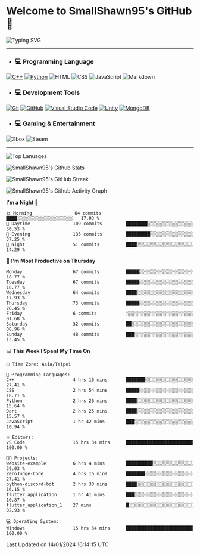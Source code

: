 # Welcome to SmallShawn95's GitHub 👋

![Typing SVG](https://readme-typing-svg.demolab.com/?lines=print("Hello,+world");cout+>>+"Hello,+world!";console.log("Hello,+world!")&center=true&vCenter=true&size=22&random=true)

***
<!-- https://shields.io/, https://simpleicons.org/ -->
* ### 💻 Programming Language
[![C++](https://img.shields.io/badge/-C++-00599C?style=flat-square&logo=cplusplus)](https://cplusplus.com/)
[![Python](https://img.shields.io/badge/-Python-3776AB?style=flat-square&logo=python&logoColor=white)](https://www.python.org/)
![HTML](https://img.shields.io/badge/-HTML-E34F26?style=flat-square&logo=html5&logoColor=white)
![CSS](https://img.shields.io/badge/-CSS-1572B6?style=flat-square&logo=css3)
![JavaScript](https://img.shields.io/badge/-JavaScript-F7DF1E?style=flat-square&logo=javascript&logoColor=white)
![Markdown](https://img.shields.io/badge/-Markdown-000000?style=flat-square&logo=markdown)
* ### 💻 Development Tools
[![Git](https://img.shields.io/badge/-Git-f05032?style=flat-square&logo=git&logoColor=white)](https://git-scm.com/)
[![GitHub](https://img.shields.io/badge/-GitHub-181717?style=flat-square&logo=github)](https://github.com/)
[![Visual Studio Code](https://img.shields.io/badge/-Visual%20Studio%20Code-007ACC?style=flat-square&logo=visualstudiocode)](https://code.visualstudio.com/)
[![Unity](https://img.shields.io/badge/-Unity-000000?style=flat-square&logo=unity)](https://unity.com/)
[![MongoDB](https://img.shields.io/badge/-MongoDB-47A248?style=flat-square&logo=mongodb&logoColor=white)](https://www.mongodb.com/)
* ### 💻 Gaming & Entertainment
![Xbox](https://img.shields.io/badge/-Xbox-107C10?style=flat-square&logo=xbox)
![Steam](https://img.shields.io/badge/-Steam-000000?style=flat-square&logo=steam)
***
<!-- ![GitHub User's Stars](https://img.shields.io/github/stars/smallshawn95?color=orange&label=Stars&labelColor=yellow) -->
<!-- ![GitHub Followers](https://img.shields.io/github/followers/smallshawn95?color=orange&label=Followers&labelColor=FFDBAC) -->

![Top Lanuages](https://github-readme-stats.vercel.app/api/top-langs/?username=smallshawn95&theme=holi&layout=donut&size_weight=0.5&count_weight=0.5&exclude_repo=smallshawn95.github.io)

![SmallShawn95's Github Stats](https://github-readme-stats.vercel.app/api?username=smallshawn95&theme=holi&show_icons=true)

![SmallShawn95's GitHub Streak](https://streak-stats.demolab.com/?user=smallshawn95&theme=holi-theme&date_format=M%20j%5B%2C%20Y%5D)

![SmallShawn95's Github Activity Graph](https://github-readme-activity-graph.vercel.app/graph?username=smallshawn95&theme=tokyo-night)

<!-- ![SmallShawn95's WakaTime Stats](https://github-readme-stats.vercel.app/api/wakatime?username=smallshawn95) -->
<!-- ![Repositorie Card](https://github-readme-stats.vercel.app/api/pin/?username=smallshawn95&repo=Python-Discord-Bot-Course&theme=holi) -->
<!-- ![Repositorie Card](https://github-readme-stats.vercel.app/api/pin/?username=smallshawn95&repo=ZeroJudge-Code&theme=holi) -->

<!--START_SECTION:waka-->
**I'm a Night 🦉** 

```text
🌞 Morning                64 commits          ████░░░░░░░░░░░░░░░░░░░░░   17.93 % 
🌆 Daytime                109 commits         ████████░░░░░░░░░░░░░░░░░   30.53 % 
🌃 Evening                133 commits         █████████░░░░░░░░░░░░░░░░   37.25 % 
🌙 Night                  51 commits          ████░░░░░░░░░░░░░░░░░░░░░   14.29 % 
```
📅 **I'm Most Productive on Thursday** 

```text
Monday                   67 commits          █████░░░░░░░░░░░░░░░░░░░░   18.77 % 
Tuesday                  67 commits          █████░░░░░░░░░░░░░░░░░░░░   18.77 % 
Wednesday                64 commits          ████░░░░░░░░░░░░░░░░░░░░░   17.93 % 
Thursday                 73 commits          █████░░░░░░░░░░░░░░░░░░░░   20.45 % 
Friday                   6 commits           ░░░░░░░░░░░░░░░░░░░░░░░░░   01.68 % 
Saturday                 32 commits          ██░░░░░░░░░░░░░░░░░░░░░░░   08.96 % 
Sunday                   48 commits          ███░░░░░░░░░░░░░░░░░░░░░░   13.45 % 
```


📊 **This Week I Spent My Time On** 

```text
🕑︎ Time Zone: Asia/Taipei

💬 Programming Languages: 
C++                      4 hrs 16 mins       ███████░░░░░░░░░░░░░░░░░░   27.41 % 
CSS                      2 hrs 54 mins       █████░░░░░░░░░░░░░░░░░░░░   18.71 % 
Python                   2 hrs 26 mins       ████░░░░░░░░░░░░░░░░░░░░░   15.64 % 
Dart                     2 hrs 25 mins       ████░░░░░░░░░░░░░░░░░░░░░   15.57 % 
JavaScript               1 hr 42 mins        ███░░░░░░░░░░░░░░░░░░░░░░   10.94 % 

🔥 Editors: 
VS Code                  15 hrs 34 mins      █████████████████████████   100.00 % 

🐱‍💻 Projects: 
website-example          6 hrs 4 mins        ██████████░░░░░░░░░░░░░░░   39.03 % 
ZeroJudge-Code           4 hrs 16 mins       ███████░░░░░░░░░░░░░░░░░░   27.41 % 
python-discord-bot       2 hrs 30 mins       ████░░░░░░░░░░░░░░░░░░░░░   16.15 % 
flutter_application      1 hr 41 mins        ███░░░░░░░░░░░░░░░░░░░░░░   10.87 % 
flutter_application_1    27 mins             █░░░░░░░░░░░░░░░░░░░░░░░░   02.93 % 

💻 Operating System: 
Windows                  15 hrs 34 mins      █████████████████████████   100.00 % 
```


 Last Updated on 14/01/2024 16:14:15 UTC
<!--END_SECTION:waka-->

<!--
**smallshawn95/smallshawn95** is a ✨ _special_ ✨ repository because its `README.md` (this file) appears on your GitHub profile.

- 🔭 I’m currently working on ...
- 🌱 I’m currently learning ...
- 👯 I’m looking to collaborate on ...
- 🤔 I’m looking for help with ...
- 💬 Ask me about ...
- 📫 How to reach me: ...
- 😄 Pronouns: ...
- ⚡ Fun fact: ...
-->
